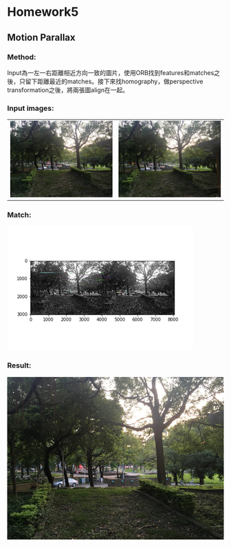 # Homework5
## Motion Parallax

### Method:

Input為一左一右距離相近方向一致的圖片，使用ORB找到features和matches之後，只留下距離最近的matches。接下來找homography，做perspective transformation之後，將兩張圖align在一起。

### Input images:

|||
| ------------- | ------------- |
| ![](./images/img1.jpg)  | ![](./images/img2.jpg)  |

### Match: 

![](./align1.jpg)

### Result: 

![](./output1.gif)
